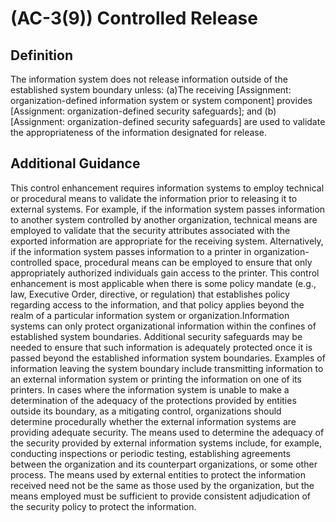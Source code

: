 
# (AC-3(9)) Controlled Release

## Definition

The information system does not release information outside of the established system boundary unless:
(a)The receiving [Assignment: organization-defined information system or system component] provides [Assignment: organization-defined security safeguards]; and
(b)[Assignment: organization-defined security safeguards] are used to validate the appropriateness of the information designated for release.

## Additional Guidance

This control enhancement requires information systems to employ technical or procedural means to validate the information prior to releasing it to external systems. For example, if the information system passes information to another system controlled by another organization, technical means are employed to validate that the security attributes associated with the exported information are appropriate for the receiving system. Alternatively, if the information system passes information to a printer in organization-controlled space, procedural means can be employed to ensure that only appropriately authorized individuals gain access to the printer. This control enhancement is most applicable when there is some policy mandate (e.g., law, Executive Order, directive, or regulation) that establishes policy regarding access to the information, and that policy applies beyond the realm of a particular information system or organization.Information systems can only protect organizational information within the confines of established system boundaries. Additional security safeguards may be needed to ensure that such information is adequately protected once it is passed beyond the established information system boundaries. Examples of information leaving the system boundary include transmitting information to an external information system or printing the information on one of its printers. In cases where the information system is unable to make a determination of the adequacy of the protections provided by entities outside its boundary, as a mitigating control, organizations should determine procedurally whether the external information systems are providing adequate security. The means used to determine the adequacy of the security provided by external information systems include, for example, conducting inspections or periodic testing, establishing agreements between the organization and its counterpart organizations, or some other process. The means used by external entities to protect the information received need not be the same as those used by the organization, but the means employed must be sufficient to provide consistent adjudication of the security policy to protect the information.
